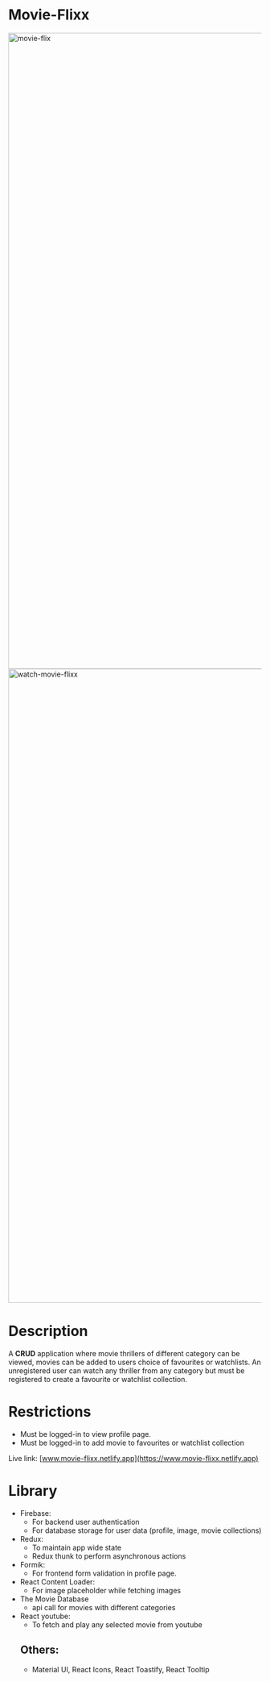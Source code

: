 # Movie-Flixx

<img width="1262" alt="movie-flix" src="https://user-images.githubusercontent.com/66972059/132137332-4a1a3f89-e9fa-4ed1-9a3b-317a5dc72c7b.png">

<img width="1258" alt="watch-movie-flixx" src="https://user-images.githubusercontent.com/66972059/132137433-1c40dbe6-2be1-46fe-86d9-5bf7d038bd23.png">

# Description
A **CRUD** application where movie thrillers of different category can be viewed, movies can be added to users choice of favourites or watchlists.
An unregistered user can watch any thriller from any category but must be registered to create a favourite or watchlist collection.

# Restrictions
- Must be logged-in to view profile page.
- Must be logged-in to add movie to favourites or watchlist collection

Live link: [www.movie-flixx.netlify.app](https://www.movie-flixx.netlify.app)

# Library
- Firebase:
  - For backend user authentication
  - For database storage for user data (profile, image, movie collections)
- Redux:
  - To maintain app wide state
  - Redux thunk to perform asynchronous actions
- Formik:
  - For frontend form validation in profile page.
- React Content Loader:
  - For image placeholder while fetching images
- The Movie Database
  - api call for movies with different categories
- React youtube:
  - To fetch and play any selected movie from youtube
  ## Others:
  - Material UI, React Icons, React Toastify, React Tooltip

